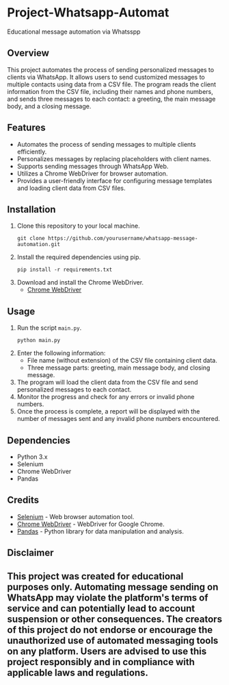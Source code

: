 # Project-Whatsapp-Automat
 Educational message automation via Whatsspp

## Overview
This project automates the process of sending personalized messages to clients via WhatsApp. It allows users to send customized messages to multiple contacts using data from a CSV file. The program reads the client information from the CSV file, including their names and phone numbers, and sends three messages to each contact: a greeting, the main message body, and a closing message.

## Features
- Automates the process of sending messages to multiple clients efficiently.
- Personalizes messages by replacing placeholders with client names.
- Supports sending messages through WhatsApp Web.
- Utilizes a Chrome WebDriver for browser automation.
- Provides a user-friendly interface for configuring message templates and loading client data from CSV files.

## Installation
1. Clone this repository to your local machine.
   ```
   git clone https://github.com/yourusername/whatsapp-message-automation.git
   ```
2. Install the required dependencies using pip.
   ```
   pip install -r requirements.txt
   ```
3. Download and install the Chrome WebDriver.
   - [Chrome WebDriver](https://sites.google.com/a/chromium.org/chromedriver/)

## Usage
1. Run the script `main.py`.
   ```
   python main.py
   ```
2. Enter the following information:
   - File name (without extension) of the CSV file containing client data.
   - Three message parts: greeting, main message body, and closing message.
3. The program will load the client data from the CSV file and send personalized messages to each contact.
4. Monitor the progress and check for any errors or invalid phone numbers.
5. Once the process is complete, a report will be displayed with the number of messages sent and any invalid phone numbers encountered.

## Dependencies
- Python 3.x
- Selenium
- Chrome WebDriver
- Pandas

## Credits
- [Selenium](https://www.selenium.dev/) - Web browser automation tool.
- [Chrome WebDriver](https://sites.google.com/a/chromium.org/chromedriver/) - WebDriver for Google Chrome.
- [Pandas](https://pandas.pydata.org/) - Python library for data manipulation and analysis.

## Disclaimer
This project was created for educational purposes only. Automating message sending on WhatsApp may violate the platform's terms of service and can potentially lead to account suspension or other consequences. The creators of this project do not endorse or encourage the unauthorized use of automated messaging tools on any platform. Users are advised to use this project responsibly and in compliance with applicable laws and regulations.
---
